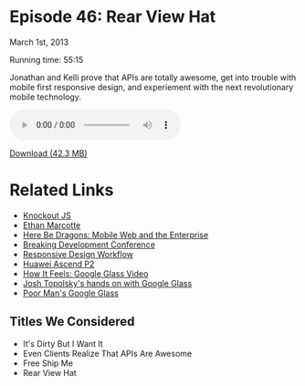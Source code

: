 Episode 46: Rear View Hat
====
March 1st, 2013

Running time: 55:15

Jonathan and Kelli prove that APIs are totally awesome, get into trouble with mobile first responsive design, and experiement with the next revolutionary mobile technology.

<audio preload="auto" controls>
	<source src="https://s3.amazonaws.com/nitch/Episode_46_Rear_View_Hat.mp3" type="audio/mpeg" />
	<source src="https://s3.amazonaws.com/nitch/Episode_46_Rear_View_Hat.ogg" type="audio/ogg" />
</audio>

[Download (42.3 MB)](https://s3.amazonaws.com/nitch/Episode_46_Rear_View_Hat.mp3 "Episode 46: Rear View Hat")

# Related Links

* [Knockout JS](http://knockoutjs.com/)
* [Ethan Marcotte](http://ethanmarcotte.com/)
* [Here Be Dragons: Mobile Web and the Enterprise](http://bdconf.com/2012/orlando/schedule#menzer)
* [Breaking Development Conference](http://bdconf.com/)
* [Responsive Design Workflow](http://bdconf.com/2012/orlando/schedule#stephenhay)
* [Huawei Ascend P2](http://www.engadget.com/2013/02/24/huawei-ascend-p2-hands-on/)
* [How It Feels: Google Glass Video](http://www.youtube.com/watch?v=v1uyQZNg2vE)
* [Josh Topolsky's hands on with Google Glass](http://www.theverge.com/2013/2/22/4013406/i-used-google-glass-its-the-future-with-monthly-updates)
* [Poor Man's Google Glass](http://jonathanstark.com/blog/poor-mans-google-glass)

## Titles We Considered

* It's Dirty But I Want It
* Even Clients Realize That APIs Are Awesome
* Free Ship Me
* Rear View Hat
